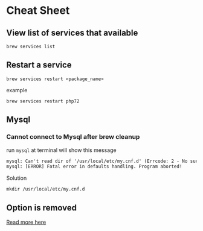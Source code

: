 # Cheat Sheet

## View list of services that available

`brew services list`

## Restart a service

`brew services restart <package_name>`

example

`brew services restart php72`

## Mysql

### Cannot connect to Mysql after brew cleanup

run `mysql` at terminal will show this message

```txt
mysql: Can't read dir of '/usr/local/etc/my.cnf.d' (Errcode: 2 - No such file or directory)
mysql: [ERROR] Fatal error in defaults handling. Program aborted!
```

Solution

`mkdir /usr/local/etc/my.cnf.d`

## Option is removed

[Read more here](https://github.com/Homebrew/homebrew-core/issues/31510)